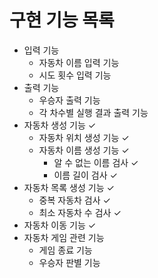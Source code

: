 # 구현 기능 목록

- 입력 기능
    - 자동차 이름 입력 기능
    - 시도 횟수 입력 기능
- 출력 기능
    - 우승자 출력 기능
    - 각 차수별 실행 결과 출력 기능
- 자동차 생성 기능 ✓
    - 자동차 위치 생성 기능 ✓
    - 자동차 이름 생성 기능 ✓
        - 알 수 없는 이름 검사 ✓
        - 이름 길이 검사 ✓
- 자동차 목록 생성 기능 ✓
    - 중복 자동차 검사 ✓
    - 최소 자동차 수 검사 ✓
- 자동차 이동 기능 ✓
- 자동차 게임 관련 기능
    - 게임 종료 기능
    - 우승자 판별 기능
